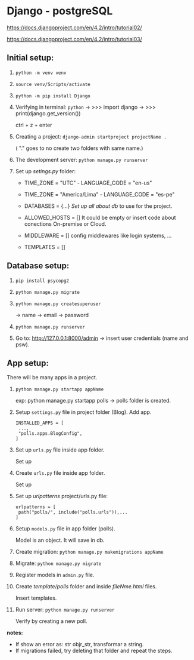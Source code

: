 # Django - postgreSQL

https://docs.djangoproject.com/en/4.2/intro/tutorial02/

https://docs.djangoproject.com/en/4.2/intro/tutorial03/

## Initial setup:

1. `python -m venv venv`
2. `source venv/Scripts/activate`
3. `python -m pip install Django`
4. Verifying in terminal: `python` -> >>> import django -> >>> print(django.get_version())

   ctrl + z + enter

5. Creating a project: `django-admin startproject projectName .`

   ( "." goes to no create two folders with same name.)

6. The development server: `python manage.py runserver`

7. Set up _setings.py_ folder:

   - TIME_ZONE = "UTC" - LANGUAGE_CODE = "en-us"

   - TIME_ZONE = "America/Lima" - LANGUAGE_CODE = "es-pe"

   - DATABASES = {...} _Set up all about db_ to use for the project.

   - ALLOWED_HOSTS = [] It could be empty or insert code about conections On-premise or Cloud.

   - MIDDLEWARE = [] config middlewares like login systems, ...

   - TEMPLATES = []

## Database setup:

1. `pip install psycopg2`

2. `python manage.py migrate`

3. `python manage.py createsuperuser`

   -> name -> email -> password

4. `python manage.py runserver`
5. Go to: http://127.0.0.1:8000/admin -> insert user credentials (name and psw).

## App setup:

There will be many apps in a project.

1. `python manage.py startapp appName`

   exp: python manage.py startapp polls -> polls folder is created.

2. Setup `settings.py` file in project folder (Blog). Add app.

   ```
   INSTALLED_APPS = [
    ...,
    "polls.apps.BlogConfig",
   ]
   ```

3. Set up `urls.py` file inside app folder.

   Set up

4. Create `urls.py` file inside app folder.

   Set up

5. Set up _urlpatterns_ project/urls.py file:

   ```
   urlpatterns = [
    path("polls/", include("polls.urls")),...
   ]
   ```

6. Setup `models.py` file in app folder (polls).

   Model is an object. It will save in db.

7. Create migration: `python manage.py makemigrations appName`

8. Migrate: `python manage.py migrate`

9. Register models in `admin.py` file.

10. Create _template/polls_ folder and inside _fileNme.html_ files.

    Insert templates.

11. Run server: `python manage.py runserver`

    Verify by creating a new poll.

    <!-- _Repeat 4, 5, 7 if there are changes._ -->

**notes:**

- If show an error as: str objr_str, transformar a string.
- If migrations failed, try deleting that folder and repeat the steps.
